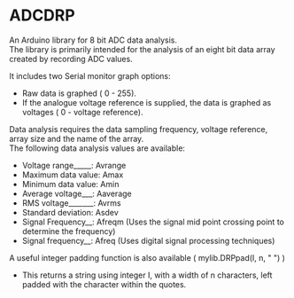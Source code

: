 # ADCDRP
An Arduino library for 8 bit ADC data analysis.  
The library is primarily intended for the analysis of an eight bit data array created by recording ADC values.  

It includes two Serial monitor graph options:  
  - Raw data is graphed ( 0 - 255).  
  - If the analogue voltage reference is supplied, the data is graphed as voltages ( 0 - voltage reference).  

Data analysis requires the data sampling frequency, voltage reference, array size and the name of the array.  
The following data analysis values are available:  
  - Voltage range_____: Avrange  
  - Maximum data value: Amax  
  - Minimum data value: Amin  
  - Average voltage___: Aaverage  
  - RMS voltage_______: Avrms  
  - Standard deviation: Asdev  
  - Signal Frequency__: Afreqm  (Uses the signal mid point crossing point to determine the frequency)  
  - Signal frequency__: Afreq   (Uses digital signal processing techniques)   

A useful integer padding function is also available ( mylib.DRPpad(I, n, " ") )  
  - This returns a string using integer I, with a width of n characters, left padded with the character within the quotes.  
